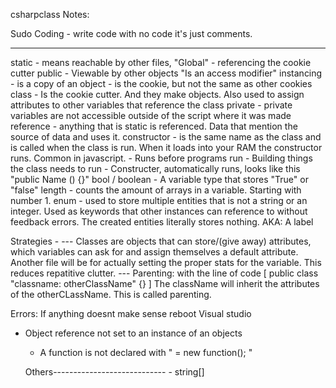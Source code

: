 csharpclass
Notes:

Sudo Coding - write code with no code it's just comments.

------------------

static - means reachable by other files, "Global" - referencing the cookie cutter
public - Viewable by other objects "Is an access modifier"
instancing - is a copy of an object - is the cookie, but not the same as other cookies
class - Is the cookie cutter. And they make objects. Also used to assign attributes to other variables that reference the class
private - private variables are not accessible outside of the script where it was made
reference - anything that is static is referenced. Data that mention the source of data and uses it.
constructor - is the same name as the class and is called when the class is run. When it loads into your RAM the constructor runs. Common in javascript.
    - Runs before programs run
    - Building things the class needs to run
    - Constructer, automatically runs, looks like this  "public Name () {}"
bool / boolean - A variable type that stores "True" or "false"
length - counts the amount of arrays in a variable. Starting with number 1. 
enum - used to store multiple entities that is not a string or an integer. Used as keywords
       that other instances can reference to without feedback errors. The created entities 
       literally stores nothing. AKA: A label


Strategies -
--- Classes are objects that can store/(give away) attributes, which variables can ask for and assign themselves a default attribute. Another file will be for actually setting the proper
stats for the variable. This reduces repatitive clutter.
--- Parenting: with the line of code  [  public class "classname: otherClassName" {}  ] The className will inherit the attributes of the otherCLassName. This is called parenting.


Errors:
If anything doesnt make sense reboot Visual studio

- Object reference not set to an instance of an objects
    * A function is not declared with "  = new function();  "

    Others----------------------------
        - string[]